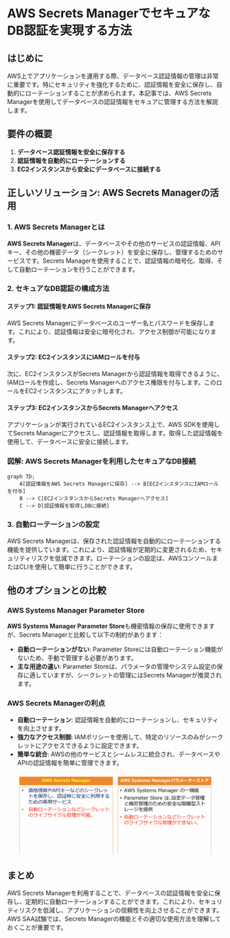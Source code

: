 # AWS Secrets ManagerでセキュアなDB認証を実現する方法

## はじめに

AWS上でアプリケーションを運用する際、データベース認証情報の管理は非常に重要です。特にセキュリティを強化するために、認証情報を安全に保存し、自動的にローテーションすることが求められます。本記事では、AWS Secrets Managerを使用してデータベースの認証情報をセキュアに管理する方法を解説します。

## 要件の概要

1. **データベース認証情報を安全に保存する**
2. **認証情報を自動的にローテーションする**
3. **EC2インスタンスから安全にデータベースに接続する**

## 正しいソリューション: AWS Secrets Managerの活用

### 1. AWS Secrets Managerとは

**AWS Secrets Manager**は、データベースやその他のサービスの認証情報、APIキー、その他の機密データ（シークレット）を安全に保存し、管理するためのサービスです。Secrets Managerを使用することで、認証情報の暗号化、取得、そして自動ローテーションを行うことができます。

### 2. セキュアなDB認証の構成方法

#### ステップ1: 認証情報をAWS Secrets Managerに保存
AWS Secrets Managerにデータベースのユーザー名とパスワードを保存します。これにより、認証情報は安全に暗号化され、アクセス制御が可能になります。

#### ステップ2: EC2インスタンスにIAMロールを付与
次に、EC2インスタンスがSecrets Managerから認証情報を取得できるように、IAMロールを作成し、Secrets Managerへのアクセス権限を付与します。このロールをEC2インスタンスにアタッチします。

#### ステップ3: EC2インスタンスからSecrets Managerへアクセス
アプリケーションが実行されているEC2インスタンス上で、AWS SDKを使用してSecrets Managerにアクセスし、認証情報を取得します。取得した認証情報を使用して、データベースに安全に接続します。

### 図解: AWS Secrets Managerを利用したセキュアなDB接続

```mermaid
graph TD;
    A[認証情報をAWS Secrets Managerに保存] --> B[EC2インスタンスにIAMロールを付与]
    B --> C[EC2インスタンスからSecrets Managerへアクセス]
    C --> D[認証情報を取得しDBに接続]
```

### 3. 自動ローテーションの設定

AWS Secrets Managerは、保存された認証情報を自動的にローテーションする機能を提供しています。これにより、認証情報が定期的に変更されるため、セキュリティリスクを低減できます。ローテーションの設定は、AWSコンソールまたはCLIを使用して簡単に行うことができます。

## 他のオプションとの比較

### AWS Systems Manager Parameter Store
**AWS Systems Manager Parameter Store**も機密情報の保存に使用できますが、Secrets Managerと比較して以下の制約があります：
- **自動ローテーションがない**: Parameter Storeには自動ローテーション機能がないため、手動で管理する必要があります。
- **主な用途の違い**: Parameter Storeは、パラメータの管理やシステム設定の保存に適していますが、シークレットの管理にはSecrets Managerが推奨されます。

### AWS Secrets Managerの利点
- **自動ローテーション**: 認証情報を自動的にローテーションし、セキュリティを向上させます。
- **強力なアクセス制御**: IAMポリシーを使用して、特定のリソースのみがシークレットにアクセスできるように設定できます。
- **簡単な統合**: AWSの他のサービスとシームレスに統合され、データベースやAPIの認証情報を簡単に管理できます。

![](2024-08-27-14-35-34.png)
## まとめ

AWS Secrets Managerを利用することで、データベースの認証情報を安全に保存し、定期的に自動ローテーションすることができます。これにより、セキュリティリスクを低減し、アプリケーションの信頼性を向上させることができます。AWS SAA試験では、Secrets Managerの機能とその適切な使用方法を理解しておくことが重要です。